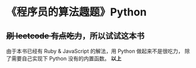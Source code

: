 # 《程序员的算法趣题》Python

<del>刷 leetcode 有点吃力</del>，所以试试这本书
---
由于本书已经有 Ruby & JavaScript 的解法，用 Python 做起来不是很吃力，
除了需要自己实现下 Python 没有的内置函数。
**以上**
